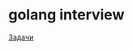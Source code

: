 # golang interview
[Задачи](https://github.com/MGKalinin/golang_interview/tree/main/%D0%97%D0%B0%D0%B4%D0%B0%D1%87%D0%B8)